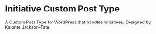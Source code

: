 # Initiative Custom Post Type

A Custom Post Type for WordPress that handles Initiatives. Designed by Kalonte Jackson-Tate.